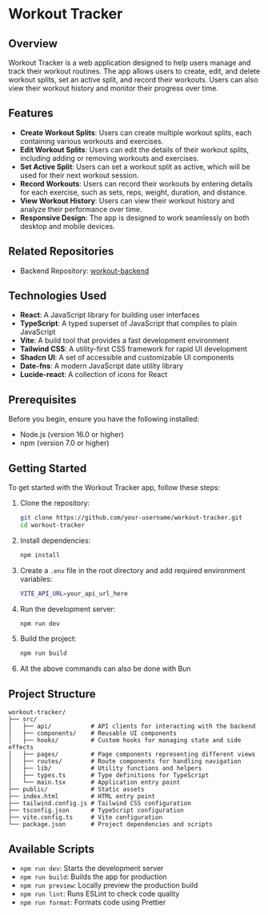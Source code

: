 # Workout Tracker

## Overview

Workout Tracker is a web application designed to help users manage and track their workout routines. The app allows users to create, edit, and delete workout splits, set an active split, and record their workouts. Users can also view their workout history and monitor their progress over time.

## Features

- **Create Workout Splits**: Users can create multiple workout splits, each containing various workouts and exercises.
- **Edit Workout Splits**: Users can edit the details of their workout splits, including adding or removing workouts and exercises.
- **Set Active Split**: Users can set a workout split as active, which will be used for their next workout session.
- **Record Workouts**: Users can record their workouts by entering details for each exercise, such as sets, reps, weight, duration, and distance.
- **View Workout History**: Users can view their workout history and analyze their performance over time.
- **Responsive Design**: The app is designed to work seamlessly on both desktop and mobile devices.

## Related Repositories

- Backend Repository: [workout-backend](https://github.com/RiadMefti/workout-backend)

## Technologies Used

- **React**: A JavaScript library for building user interfaces
- **TypeScript**: A typed superset of JavaScript that compiles to plain JavaScript
- **Vite**: A build tool that provides a fast development environment
- **Tailwind CSS**: A utility-first CSS framework for rapid UI development
- **Shadcn UI**: A set of accessible and customizable UI components
- **Date-fns**: A modern JavaScript date utility library
- **Lucide-react**: A collection of icons for React

## Prerequisites

Before you begin, ensure you have the following installed:
- Node.js (version 16.0 or higher)
- npm (version 7.0 or higher)

## Getting Started

To get started with the Workout Tracker app, follow these steps:

1. Clone the repository:
   ```sh
   git clone https://github.com/your-username/workout-tracker.git
   cd workout-tracker
   ```

2. Install dependencies:
   ```sh
   npm install
   ```

3. Create a `.env` file in the root directory and add required environment variables:
   ```sh
   VITE_API_URL=your_api_url_here
   ```

4. Run the development server:
   ```sh
   npm run dev
   ```

5. Build the project:
   ```sh
   npm run build
   ```

6. All the above commands can also be done with Bun

## Project Structure

```
workout-tracker/
├── src/
│   ├── api/           # API clients for interacting with the backend
│   ├── components/    # Reusable UI components
│   ├── hooks/         # Custom hooks for managing state and side effects
│   ├── pages/         # Page components representing different views
│   ├── routes/        # Route components for handling navigation
│   ├── lib/           # Utility functions and helpers
│   ├── types.ts       # Type definitions for TypeScript
│   └── main.tsx       # Application entry point
├── public/            # Static assets
├── index.html         # HTML entry point
├── tailwind.config.js # Tailwind CSS configuration
├── tsconfig.json      # TypeScript configuration
├── vite.config.ts     # Vite configuration
└── package.json       # Project dependencies and scripts
```

## Available Scripts

- `npm run dev`: Starts the development server
- `npm run build`: Builds the app for production
- `npm run preview`: Locally preview the production build
- `npm run lint`: Runs ESLint to check code quality
- `npm run format`: Formats code using Prettier
